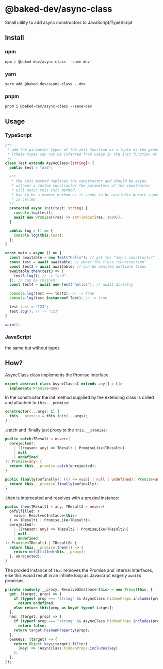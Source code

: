 # @baked-dev/async-class

Small utility to add async constructors to JavaScript/TypeScript

## Install
### npm
```
npm i @baked-dev/async-class --save-dev
```
### yarn
```
yarn add @baked-dev/async-class --dev
```
### pnpm
```
pnpm i @baked-dev/async-class --save-dev
```

## Usage
### TypeScript
```ts
/**
 * add the parameter types of the init function as a tuple as the generic for AsyncClass.
 * (these types can not be Inferred from usage in the init function at the moment)
 */
class Test extends AsyncClass<[string]> {
  public test = "asd";

  /** 
   * the init method replaces the constructor and should be async.
   * without a custom constructor the parameters of the constructor 
   * will match this init method.
   * has to be a member method as it needs to be available before super()
   * is called
  */
  protected async init(test: string) {
    console.log(test);
    await new Promise((res) => setTimeout(res, 1000));
  }

  public log = () => {
    console.log(this.test);
  };
}

const main = async () => {
  const awaitable = new Test("hallo"); // get the "async constructor"
  const test = await awaitable; // await the class "construction"
  const test2 = await awaitable; // can be awaited multiple times
  awaitable.then(test3 => {
    test3.log(); // -> "asd"
  }); // can be chained
  const test4 = await new Test("hallo2"); // await directly

  console.log(test === test2); // -> true
  console.log(test instanceof Test); // -> true

  test.test = "123";
  test.log(); // -> "123"
}

main();
```
### JavaScript
the same but without types
## How?
AsyncClass class implements the Promise interface. 
```ts 
export abstract class AsyncClass<C extends any[] = []>
  implements Promise<any> 
```
In the constructor the init method supplied by the extending class is called and attached to `this.__promise`:
```ts
constructor(...args: C) {
  this.__promise = this.init(...args);
}
```
.catch and .finally just proxy to the `this.__promise`:
```ts
public catch<TResult = never>(
  onrejected?:
    | ((reason: any) => TResult | PromiseLike<TResult>)
    | null
    | undefined
): Promise<any> {
  return this.__promise.catch(onrejected);
}

public finally(onfinally?: (() => void) | null | undefined): Promise<any> {
  return this.__promise.finally(onfinally);
}
```
.then is intercepted and resolves with a proxied instance:
```ts
public then<TResult1 = any, TResult2 = never>(
  onfulfilled: (
    value: ResolvedInstance<this>
  ) => TResult1 | PromiseLike<TResult1>,
  onrejected?:
    | ((reason: any) => TResult2 | PromiseLike<TResult2>)
    | null
    | undefined
): Promise<TResult1 | TResult2> {
  return this.__promise.then(() => {
    return onfulfilled(this.__proxy);
  }, onrejected);
}
```
The proxied instance of `this` removes the Promise and internal Interfaces, else this would result in an infinite loop as Javascript eagerly `await`s promises:
```ts
private readonly __proxy: ResolvedInstance<this> = new Proxy(this, {
  get: (target, prop) => {
    if (typeof prop === "string" && AsyncClass.hiddenProps.includes(prop))
      return undefined;
    else return this[prop as keyof typeof target];
  },
  has: (target, prop) => {
    if (typeof prop === "string" && AsyncClass.hiddenProps.includes(prop))
      return false;
    return target.hasOwnProperty(prop);
  },
  ownKeys: (target) => {
    return Object.keys(target).filter(
      (key) => !AsyncClass.hiddenProps.includes(key)
    );
  },
});
```